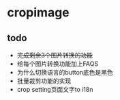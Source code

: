 # cropimage


## todo
* ~~完成剩余3个图片转换的功能~~
* 给每个图片转换功能加上FAQS
* 为什么切换语言的button底色是黑色
* 批量裁剪功能的实现
* crop setting页面文字to i18n